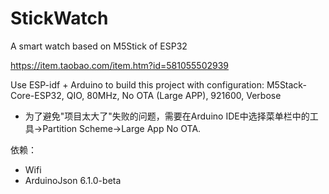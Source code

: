 # StickWatch
A smart watch based on M5Stick of ESP32

https://item.taobao.com/item.htm?id=581055502939

Use ESP-idf + Arduino to build this project with configuration:
M5Stack-Core-ESP32, QIO, 80MHz, No OTA (Large APP), 921600, Verbose

* 为了避免"项目太大了"失败的问题，需要在Arduino IDE中选择菜单栏中的工具->Partition Scheme->Large App No OTA.

依赖：
- Wifi
- ArduinoJson 6.1.0-beta
